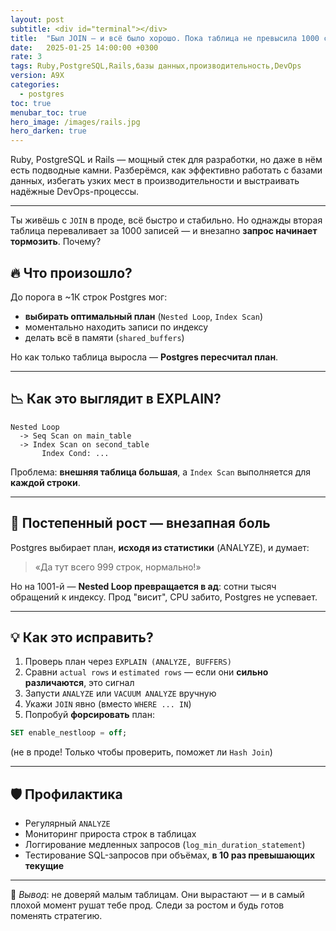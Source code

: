 ```yaml
---
layout: post
subtitle: <div id="terminal"></div>
title:  "Был JOIN — и всё было хорошо. Пока таблица не превысила 1000 строк..."
date:   2025-01-25 14:00:00 +0300
rate: 3
tags: Ruby,PostgreSQL,Rails,базы данных,производительность,DevOps
version: A9X
categories:
  - postgres
toc: true
menubar_toc: true
hero_image: /images/rails.jpg
hero_darken: true
---
```

Ruby, PostgreSQL и Rails — мощный стек для разработки, но даже в нём есть подводные камни. Разберёмся, как эффективно работать с базами данных, избегать узких мест в производительности и выстраивать надёжные DevOps-процессы.

---
Ты живёшь с `JOIN` в проде, всё быстро и стабильно. Но однажды вторая таблица переваливает за 1000 записей — и внезапно **запрос начинает тормозить**. Почему?

## 🔥 Что произошло?

До порога в ~1К строк Postgres мог:

- **выбирать оптимальный план** (`Nested Loop`, `Index Scan`)
- моментально находить записи по индексу
- делать всё в памяти (`shared_buffers`)

Но как только таблица выросла — **Postgres пересчитал план**.

---

## 📉 Как это выглядит в EXPLAIN?

```text
Nested Loop
  -> Seq Scan on main_table
  -> Index Scan on second_table
       Index Cond: ...
````

Проблема: **внешняя таблица большая**, а `Index Scan` выполняется для **каждой строки**.

---

## 🚨 Постепенный рост — внезапная боль

Postgres выбирает план, **исходя из статистики** (ANALYZE), и думает:

> «Да тут всего 999 строк, нормально!»

Но на 1001-й — **Nested Loop превращается в ад**: сотни тысяч обращений к индексу.
Прод "висит", CPU забито, Postgres не успевает.

---

## 💡 Как это исправить?

1. Проверь план через `EXPLAIN (ANALYZE, BUFFERS)`
2. Сравни `actual rows` и `estimated rows` — если они **сильно различаются**, это сигнал
3. Запусти `ANALYZE` или `VACUUM ANALYZE` вручную
4. Укажи `JOIN` явно (вместо `WHERE ... IN`)
5. Попробуй **форсировать** план:

```sql
SET enable_nestloop = off;
```

(не в проде! Только чтобы проверить, поможет ли `Hash Join`)

---

## 🛡️ Профилактика

* Регулярный `ANALYZE`
* Мониторинг прироста строк в таблицах
* Логгирование медленных запросов (`log_min_duration_statement`)
* Тестирование SQL-запросов при объёмах, **в 10 раз превышающих текущие**

---

📌 *Вывод*: не доверяй малым таблицам. Они вырастают — и в самый плохой момент рушат тебе прод. Следи за ростом и будь готов поменять стратегию.
